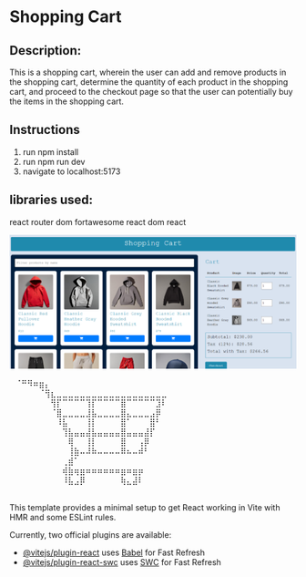 # Shopping Cart

## Description: 

This is a shopping cart, wherein the user can add and remove products in the shopping cart, determine the quantity of each product in the shopping cart, and proceed to the checkout page so that the user can potentially buy the items in the shopping cart.

## Instructions

1. run npm install
2. run npm run dev
3. navigate to localhost:5173

## libraries used:
react router dom
fortawesome
react dom
react

![alt text](<Screenshot 2024-11-12 152903.png>)

⠀⠈⠛⠻⠶⣶⡄⠀⠀⠀⠀⠀⠀⠀⠀⠀⠀⠀⠀⠀⠀⠀⠀⠀⠀⠀⠀⠀⠀⠀
⠀⠀⠀⠀⠀⠈⢻⣆⣀⣀⣀⣀⣀⣀⣀⣀⣀⣀⣀⣀⣀⣀⣀⣀⣀⣀⣀⠀⠀⠀
⠀⠀⠀⠀⠀⠀⠀⢻⡏⠉⠉⠉⠉⢹⡏⠉⠉⠉⠉⣿⠉⠉⠉⠉⠉⣹⠇⠀⠀⠀
⠀⠀⠀⠀⠀⠀⠀⠈⣿⣀⣀⣀⣀⣸⣧⣀⣀⣀⣀⣿⣄⣀⣀⣀⣠⡿⠀⠀⠀⠀
⠀⠀⠀⠀⠀⠀⠀⠀⠸⣧⠀⠀⠀⢸⡇⠀⠀⠀⠀⣿⠁⠀⠀⠀⣿⠃⠀⠀⠀⠀
⠀⠀⠀⠀⠀⠀⠀⠀⠀⢹⣧⣤⣤⣼⣧⣤⣤⣤⣤⣿⣤⣤⣤⣼⡏⠀⠀⠀⠀⠀
⠀⠀⠀⠀⠀⠀⠀⠀⠀⠀⢿⠀⠀⢸⡇⠀⠀⠀⠀⣿⠀⠀⢠⡿⠀⠀⠀⠀⠀⠀
⠀⠀⠀⠀⠀⠀⠀⠀⠀⠀⢸⣷⠤⠼⠷⠤⠤⠤⠤⠿⠦⠤⠾⠃⠀⠀⠀⠀⠀⠀
⠀⠀⠀⠀⠀⠀⠀⠀⠀⢀⣾⠁⠀⠀⠀⠀⠀⠀⠀⠀⠀⠀⠀⠀⠀⠀⠀⠀⠀⠀
⠀⠀⠀⠀⠀⠀⠀⠀⠀⢾⣷⢶⣶⠶⠶⠶⠶⠶⠶⣶⠶⣶⡶⠀⠀⠀⠀⠀⠀⠀
⠀⠀⠀⠀⠀⠀⠀⠀⠀⠸⣧⣠⡿⠀⠀⠀⠀⠀⠀⢷⣄⣼⠇⠀⠀⠀⠀⠀⠀⠀
⠀⠀⠀⠀⠀⠀⠀⠀⠀⠀⠀⠀⠀⠀⠀⠀⠀⠀⠀⠀⠀⠀⠀⠀⠀⠀


This template provides a minimal setup to get React working in Vite with HMR and some ESLint rules.

Currently, two official plugins are available:

- [@vitejs/plugin-react](https://github.com/vitejs/vite-plugin-react/blob/main/packages/plugin-react/README.md) uses [Babel](https://babeljs.io/) for Fast Refresh
- [@vitejs/plugin-react-swc](https://github.com/vitejs/vite-plugin-react-swc) uses [SWC](https://swc.rs/) for Fast Refresh
